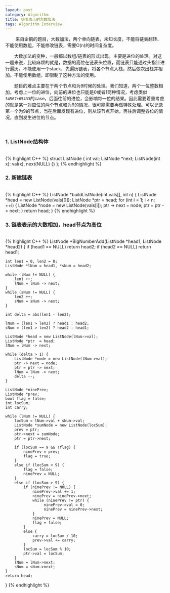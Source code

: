 ```yaml
---
layout: post
category: Algorithm
title: 链表表示的大数加法 
tags: Algorithm Interview
---
```


&emsp;&emsp; 来自企鹅的题目，大数加法，两个单向链表，未知长度，不能将链表翻转、不能使用数组，不能修改链表，需要O(n)的时间复杂度。

&emsp;&emsp;大数加法的变种，一般都以数组/链表的形式出现。主要是进位的处理。对这一题来说，比较麻烦的就是，数据的高位在链表头位置，而链表只能通过头指针进行遍历。不能使用一个stack，先遍历链表，将各个节点入栈，然后依次出栈并相加。不能使用数组，即限制了这种方法的使用。

<!--more-->

&emsp;&emsp;题目的难点主要在于两个节点和为9时候的处理。我们知道，两个一位整数相加，考虑上一位的进位，向前的进位也只能是0或者1两种情况，考虑类似`34567+65433`的case，后面往前的进位，会影响每一位的结果。因此需要着重考虑的就是某一对应位的两个节点和为9的情况，很可能需要再做特殊处理。可以记录第一个为9的节点，当在后面发现有进位，则从该节点开始，再往后调整各位的情况，直到发生进位的节点。

<br />

### 1. ListNode结构体
<br />
{% highlight C++ %}
struct ListNode {
	int val;
  	ListNode *next;
  	ListNode(int x): val(x), next(NULL) {}
};
{% endhighlight %}

<br />

### 2. 新建链表
<br />
{% highlight C++ %}
ListNode *buildListNode(int vals[], int n) {
  	ListNode *head  = new ListNode(vals[0]);
  	ListNode *ptr   = head;
  	for (int i = 1; i < n; ++i) {
    	ListNode *node = new ListNode(vals[i]);
    	ptr -> next = node;
    	ptr = ptr -> next;
  	}
  	return head;
}
{% endhighlight %}

<br />

### 3. 链表表示的大数相加，head节点为高位
<br />
{% highlight C++ %}
ListNode *BigNumberAdd(ListNode *head1, ListNode *head2) {
    if (head1 == NULL) return head2;
    if (head2 == NULL) return head1;
   
    int len1 = 0, len2 = 0;
    ListNode *lNum = head1, *sNum = head2;
    
    while (lNum != NULL) {
        len1 ++;
        lNum = lNum -> next;
    }
    while (sNum != NULL) {
        len2 ++;
        sNum = sNum -> next;
    }

    int delta = abs(len1 - len2);

    lNum = (len1 > len2) ? head1 : head2;
    sNum = (len1 > len2) ? head2 : head1;
    
    ListNode *head = new ListNode(lNum->val);
    ListNode *ptr  = head;
    lNum = lNum -> next;
    
    while (delta > 1) {
        ListNode *node = new ListNode(lNum->val);
        ptr -> next = node;
        ptr = ptr -> next;
        lNum = lNum -> next;
        delta --;
    }

	ListNode *ninePrev;
    ListNode *prev;
    bool flag = false;
    int locSum;                                                                                                                   
    int carry;
    
    while (lNum != NULL) {
        locSum = lNum->val + sNum->val;
        ListNode *sumNode = new ListNode(locSum);
        prev = ptr;
        ptr->next = sumNode;
        ptr = ptr->next;

        if (locSum == 9 && !flag) {
            ninePrev = prev;
            flag = true;
        }
        else if (locSum < 9) {
            flag = false;
            ninePrev = NULL;
        }
        else if (locSum > 9) {
            if (ninePrev != NULL) {
                ninePrev->val += 1;
                ninePrev = ninePrev->next;
                while (ninePrev != ptr) {
                     ninePrev->val = 0;
                     ninePrev = ninePrev->next;
                }
                ninePrev = NULL;
                flag = false;
            }
            else {
                carry = locSum / 10;
                prev->val += carry;
            }
            locSum = locSum % 10;
            ptr->val = locSum;
        }
        lNum = lNum->next;
        sNum = sNum->next;
    }
    return head;
}
{% endhighlight %}

<br />